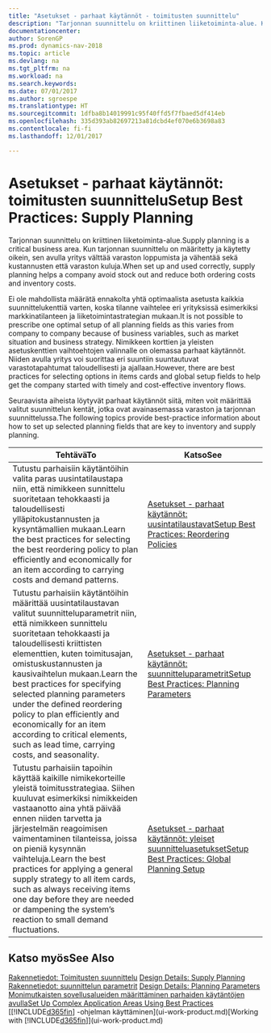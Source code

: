 ```yaml
---
title: "Asetukset - parhaat käytännöt - toimitusten suunnittelu"
description: "Tarjonnan suunnittelu on kriittinen liiketoiminta-alue. Kun tarjonnan suunnittelu on määritetty ja käytetty oikein, sen avulla yritys välttää varaston loppumista ja vähentää sekä kustannusten että varaston kuluja."
documentationcenter: 
author: SorenGP
ms.prod: dynamics-nav-2018
ms.topic: article
ms.devlang: na
ms.tgt_pltfrm: na
ms.workload: na
ms.search.keywords: 
ms.date: 07/01/2017
ms.author: sgroespe
ms.translationtype: HT
ms.sourcegitcommit: 1dfba8b14019991c95f40ffd5f7fbaed5df414eb
ms.openlocfilehash: 335d393ab82697213a81dcbd4ef070e6b3698a83
ms.contentlocale: fi-fi
ms.lasthandoff: 12/01/2017

---
```

# <a name="setup-best-practices-supply-planning"></a><span data-ttu-id="4a1e1-104">Asetukset - parhaat käytännöt: toimitusten suunnittelu</span><span class="sxs-lookup"><span data-stu-id="4a1e1-104">Setup Best Practices: Supply Planning</span></span>
<span data-ttu-id="4a1e1-105">Tarjonnan suunnittelu on kriittinen liiketoiminta-alue.</span><span class="sxs-lookup"><span data-stu-id="4a1e1-105">Supply planning is a critical business area.</span></span> <span data-ttu-id="4a1e1-106">Kun tarjonnan suunnittelu on määritetty ja käytetty oikein, sen avulla yritys välttää varaston loppumista ja vähentää sekä kustannusten että varaston kuluja.</span><span class="sxs-lookup"><span data-stu-id="4a1e1-106">When set up and used correctly, supply planning helps a company avoid stock out and reduce both ordering costs and inventory costs.</span></span>  

 <span data-ttu-id="4a1e1-107">Ei ole mahdollista määrätä ennakolta yhtä optimaalista asetusta kaikkia suunnittelukenttiä varten, koska tilanne vaihtelee eri yrityksissä esimerkiksi markkinatilanteen ja liiketoimintastrategian mukaan.</span><span class="sxs-lookup"><span data-stu-id="4a1e1-107">It is not possible to prescribe one optimal setup of all planning fields as this varies from company to company because of business variables, such as market situation and business strategy.</span></span> <span data-ttu-id="4a1e1-108">Nimikkeen korttien ja yleisten asetuskenttien vaihtoehtojen valinnalle on olemassa parhaat käytännöt. Niiden avulla yritys voi suorittaa eri suuntiin suuntautuvat varastotapahtumat taloudellisesti ja ajallaan.</span><span class="sxs-lookup"><span data-stu-id="4a1e1-108">However, there are best practices for selecting options in items cards and global setup fields to help get the company started with timely and cost-effective inventory flows.</span></span>  

 <span data-ttu-id="4a1e1-109">Seuraavista aiheista löytyvät parhaat käytännöt siitä, miten voit määrittää valitut suunnittelun kentät, jotka ovat avainasemassa varaston ja tarjonnan suunnittelussa.</span><span class="sxs-lookup"><span data-stu-id="4a1e1-109">The following topics provide best-practice information about how to set up selected planning fields that are key to inventory and supply planning.</span></span>  

|<span data-ttu-id="4a1e1-110">**Tehtävä**</span><span class="sxs-lookup"><span data-stu-id="4a1e1-110">**To**</span></span>|<span data-ttu-id="4a1e1-111">**Katso**</span><span class="sxs-lookup"><span data-stu-id="4a1e1-111">**See**</span></span>|  
|------------|-------------|  
|<span data-ttu-id="4a1e1-112">Tutustu parhaisiin käytäntöihin valita paras uusintatilaustapa niin, että nimikkeen sunnittelu suoritetaan tehokkaasti ja taloudellisesti ylläpitokustannusten ja kysyntämallien mukaan.</span><span class="sxs-lookup"><span data-stu-id="4a1e1-112">Learn the best practices for selecting the best reordering policy to plan efficiently and economically for an item according to carrying costs and demand patterns.</span></span>|[<span data-ttu-id="4a1e1-113">Asetukset - parhaat käytännöt: uusintatilaustavat</span><span class="sxs-lookup"><span data-stu-id="4a1e1-113">Setup Best Practices: Reordering Policies</span></span>](setup-best-practices-reordering-policies.md)|  
|<span data-ttu-id="4a1e1-114">Tutustu parhaisiin käytäntöihin määrittää uusintatilaustavan valitut suunnitteluparametrit niin, että nimikkeen sunnittelu suoritetaan tehokkaasti ja taloudellisesti kriittisten elementtien, kuten toimitusajan, omistuskustannusten ja kausivaihtelun mukaan.</span><span class="sxs-lookup"><span data-stu-id="4a1e1-114">Learn the best practices for specifying selected planning parameters under the defined reordering policy to plan efficiently and economically for an item according to critical elements, such as lead time, carrying costs, and seasonality.</span></span>|[<span data-ttu-id="4a1e1-115">Asetukset - parhaat käytännöt: suunnitteluparametrit</span><span class="sxs-lookup"><span data-stu-id="4a1e1-115">Setup Best Practices: Planning Parameters</span></span>](setup-best-practices-planning-parameters.md)|  
|<span data-ttu-id="4a1e1-116">Tutustu parhaisiin tapoihin käyttää kaikille nimikekorteille yleistä toimitusstrategiaa. Siihen kuuluvat esimerkiksi nimikkeiden vastaanotto aina yhtä päivää ennen niiden tarvetta ja järjestelmän reagoimisen vaimentaminen tilanteissa, joissa on pieniä kysynnän vaihteluja.</span><span class="sxs-lookup"><span data-stu-id="4a1e1-116">Learn the best practices for applying a general supply strategy to all item cards, such as always receiving items one day before they are needed or dampening the system’s reaction to small demand fluctuations.</span></span>|[<span data-ttu-id="4a1e1-117">Asetukset - parhaat käytännöt: yleiset suunnitteluasetukset</span><span class="sxs-lookup"><span data-stu-id="4a1e1-117">Setup Best Practices: Global Planning Setup</span></span>](setup-best-practices-global-planning-setup.md)|  

## <a name="see-also"></a><span data-ttu-id="4a1e1-118">Katso myös</span><span class="sxs-lookup"><span data-stu-id="4a1e1-118">See Also</span></span>  
 <span data-ttu-id="4a1e1-119">[Rakennetiedot: Toimitusten suunnittelu](design-details-supply-planning.md) </span><span class="sxs-lookup"><span data-stu-id="4a1e1-119">[Design Details: Supply Planning](design-details-supply-planning.md) </span></span>  
 <span data-ttu-id="4a1e1-120">[Rakennetiedot: suunnittelun parametrit](design-details-planning-parameters.md) </span><span class="sxs-lookup"><span data-stu-id="4a1e1-120">[Design Details: Planning Parameters](design-details-planning-parameters.md) </span></span>  
 [<span data-ttu-id="4a1e1-121">Monimutkaisten sovellusalueiden määrittäminen parhaiden käytäntöjen avulla</span><span class="sxs-lookup"><span data-stu-id="4a1e1-121">Set Up Complex Application Areas Using Best Practices</span></span>](set-up-complex-application-areas-using-best-practices.md)  
 <span data-ttu-id="4a1e1-122">[[!INCLUDE[d365fin](includes/d365fin_md.md)] -ohjelman käyttäminen](ui-work-product.md)</span><span class="sxs-lookup"><span data-stu-id="4a1e1-122">[Working with [!INCLUDE[d365fin](includes/d365fin_md.md)]](ui-work-product.md)</span></span>

